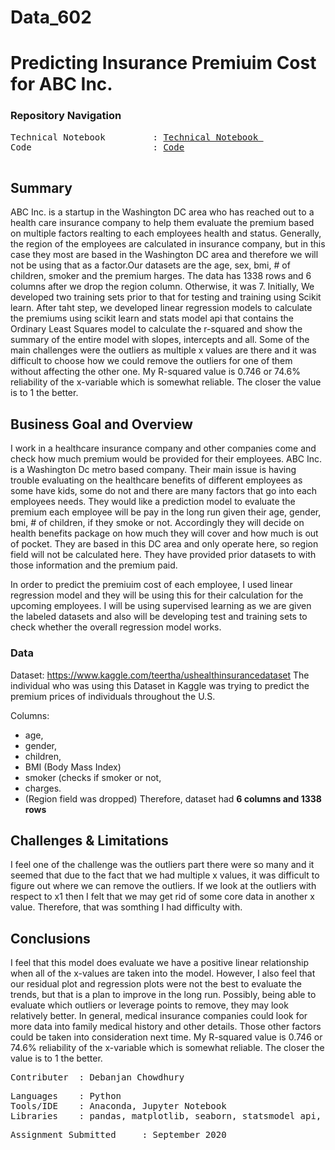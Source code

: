 # Data_602

# Predicting Insurance Premiuim Cost for ABC Inc.

### Repository Navigation
<pre>
Technical Notebook         : <a href=https://github.com/Debanjan-C/Data_602/blob/master/Technical_Notebook.ipynb>Technical Notebook </a>
Code                       : <a href=https://github.com/Debanjan-C/Data_602/blob/master/Code.ipynb>Code</a>

</pre>

## Summary
ABC Inc. is a startup in the Washington DC area who has reached out to a health care insurance company to help them evaluate the premium based on multiple factors realting to each employees health and status. Generally, the region of the employees are calculated in insurance company, but in this case they most are based in the Washington DC area and therefore we will not be using that as a factor.Our datasets are the age, sex, bmi, # of children, smoker and the premium harges. The data has 1338 rows and 6 columns after we drop the region column. Otherwise, it was 7. Initially, We developed two training sets prior to that for testing and training using Scikit learn. After taht step, we developed linear regression models to calculate the premiums using scikit learn and stats model api that contains the Ordinary Least Squares model to calculate the r-squared and show the summary of the entire model with slopes, intercepts and all. Some of the main challenges were the outliers as multiple x values are there and it was difficult to choose how we could remove the outliers for one of them without affecting the other one. My R-squared value is 0.746 or 74.6% reliability of the x-variable which is somewhat reliable. The closer the value is to 1 the better.

## Business Goal and Overview
I work in a healthcare insurance company and other companies come and check how much premium would be provided for their employees. ABC Inc. is a Washington Dc metro based company. Their main issue is having trouble evaluating on the healthcare benefits of different employees as some have kids, some do not and there are many factors that go into each employees needs. They would like a prediction model to evaluate the premium each employee will be pay in the long run given their age, gender, bmi, # of children, if they smoke or not. Accordingly they will decide on health benefits package on how much they will cover and how much is out of pocket. They are based in this DC area and only operate here, so region field will not be calculated here. They have provided prior datasets to with those information and the premium paid.

In order to predict the premiuim cost of each employee, I used linear regression model and they will be using this for their calculation for the upcoming employees. I will be using supervised learning as we are given the labeled datasets and also will be developing test and training sets to check whether the overall regression model works. 

### Data
Dataset: https://www.kaggle.com/teertha/ushealthinsurancedataset
The individual who was using this Dataset in Kaggle was trying to predict the premium prices of individuals throughout the U.S.

Columns: 
- age, 
- gender, 
- children, 
- BMI (Body Mass Index) 
- smoker (checks if smoker or not, 
- charges. 
- (Region field was dropped) Therefore, dataset had **6 columns and 1338 rows**

## Challenges & Limitations
I feel one of the challenge was the outliers part there were so many and it seemed that due to the fact that we had multiple x values, it was difficult to figure out where we can remove the outliers. If we look at the outliers with respect to x1 then I felt that we may get rid of some core data in another x value. Therefore, that was somthing I had difficulty with.

##  Conclusions
I feel that this model does evaluate we have a positive linear relationship when all of the x-values are taken into the model. However, I also feel that our residual plot and regression plots were not the best to evaluate the trends, but that is a plan to improve in the long run. Possibly, being able to evaluate which outliers or leverage points to remove, they may look relatively better. In general, medical insurance companies could look for more data into family medical history and other details. Those other factors could be taken into consideration next time. My R-squared value is 0.746 or 74.6% reliability of the x-variable which is somewhat reliable. The closer the value is to 1 the better.

<pre>
Contributer  : Debanjan Chowdhury
</pre>

<pre>
Languages    : Python
Tools/IDE    : Anaconda, Jupyter Notebook
Libraries    : pandas, matplotlib, seaborn, statsmodel api, scikit learn
</pre>

<pre>
Assignment Submitted     : September 2020
</pre>

